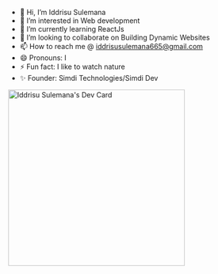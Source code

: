 - 👋 Hi, I’m Iddrisu Sulemana
- 👀 I’m interested in Web development
- 🌱 I’m currently learning ReactJs
- 💞️ I’m looking to collaborate on Building Dynamic Websites
- 📫 How to reach me @ iddrisusulemana665@gmail.com
- 😄 Pronouns: I
- ⚡ Fun fact: I like to watch nature
- ✨ Founder: Simdi Technologies/Simdi Dev

<!---
Sulemana24/Sulemana24 is a ✨ special ✨ repository because its `README.md` (this file) appears on your GitHub profile.
You can click the Preview link to take a look at your changes.
--->

<a href="https://app.daily.dev/iddrisusulemana"><img src="https://api.daily.dev/devcards/v2/fAHnZ3qqrAwLViHeQTagz.png?type=default&r=2bw" width="356" alt="Iddrisu Sulemana's Dev Card"/></a>
